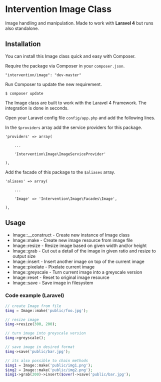 # Intervention Image Class

Image handling and manipulation. Made to work with **Laravel 4** but runs also standalone.

## Installation

You can install this Image class quick and easy with Composer.

Require the package via Composer in your `composer.json`.

    "intervention/image": "dev-master"

Run Composer to update the new requirement.

    $ composer update

The Image class are built to work with the Laravel 4 Framework. The integration is done in seconds.

Open your Laravel config file `config/app.php` and add the following lines.

In the `$providers` array add the service providers for this package.
    
    'providers' => array(

        ...

        'Intervention\Image\ImageServiceProvider'

    ),
    

Add the facade of this package to the `$aliases` array.

    'aliases' => array(

        ...

        'Image' => 'Intervention\Image\Facades\Image',

    ),

## Usage

* Image::__construct - Create new instance of Image class
* Image::make - Create new image resource from image file
* Image::resize - Resize image based on given width and/or height
* Image::grab - Cut out a detail of the image in given ratio and resize to output size
* Image::insert - Insert another image on top of the current image
* Image::pixelate - Pixelate current image
* Image::greyscale - Turn current image into a greyscale version
* Image::reset - Reset to original image resource
* Image::save - Save image in filesystem

### Code example (Laravel)

```php
// create Image from file
$img = Image::make('public/foo.jpg');

// resize image
$img->resize(300, 200);

// turn image into greyscale version
$img->greyscale();

// save image in desired format
$img->save('public/bar.jpg');

// its also possible to chain methods
$img1 = Image::make('public/img1.png');
$img2 = Image::make('public/img2.png');
$img1->grab(200)->insert($over)->save('public/bar.jpg');
```
